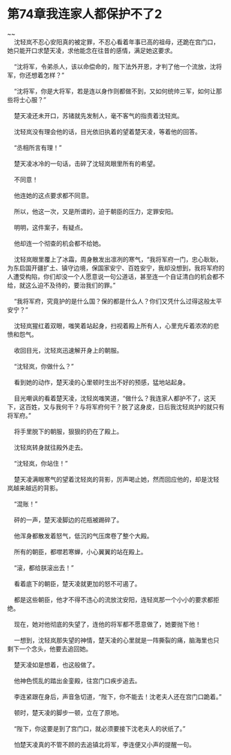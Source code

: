 # 第74章我连家人都保护不了2
~~<br>&nbsp;&nbsp;&nbsp;&nbsp;沈轻岚不忍心安阳真的被定罪，不忍心看着年事已高的祖母，还跪在宫门口，她只能开口求楚天凌，求他能念在往昔的感情，满足她这要求。<br><br>&nbsp;&nbsp;&nbsp;&nbsp;“沈将军，令弟杀人，该以命偿命的，陛下法外开恩，才判了他一个流放，沈将军，你还想着怎样？”<br><br>&nbsp;&nbsp;&nbsp;&nbsp;“沈将军，你是大将军，若是连以身作则都做不到，又如何统帅三军，如何让那些将士心服？”<br><br>&nbsp;&nbsp;&nbsp;&nbsp;楚天凌还未开口，苏锗就先发制人，毫不客气的指责着沈轻岚。<br><br>&nbsp;&nbsp;&nbsp;&nbsp;沈轻岚没有理会他的话，目光依旧执着的望着楚天凌，等着他的回答。<br><br>&nbsp;&nbsp;&nbsp;&nbsp;“丞相所言有理！”<br><br>&nbsp;&nbsp;&nbsp;&nbsp;楚天凌冰冷的一句话，击碎了沈轻岚眼里所有的希望。<br><br>&nbsp;&nbsp;&nbsp;&nbsp;不同意！<br><br>&nbsp;&nbsp;&nbsp;&nbsp;他连她的这点要求都不同意。<br><br>&nbsp;&nbsp;&nbsp;&nbsp;所以，他这一次，又是所谓的，迫于朝臣的压力，定罪安阳。<br><br>&nbsp;&nbsp;&nbsp;&nbsp;明明，这件案子，有疑点。<br><br>&nbsp;&nbsp;&nbsp;&nbsp;他却连一个彻查的机会都不给她。<br><br>&nbsp;&nbsp;&nbsp;&nbsp;沈轻岚眼里覆上了冰霜，周身散发出凛冽的寒气，“我将军府一门，忠心耿耿，为东启国开疆扩土、镇守边境，保国家安宁、百姓安宁，我却没想到，我将军府的人遭受构陷，你们却没一个人愿意说一句公道话，甚至连一个自证清白的机会都不给，就这么迫不及待的，要治我们的罪。”<br><br>&nbsp;&nbsp;&nbsp;&nbsp;“我将军府，究竟护的是什么国？保的都是什么人？你们又凭什么过得这般太平安宁？”<br><br>&nbsp;&nbsp;&nbsp;&nbsp;沈轻岚猩红着双眼，嗤笑着站起身，扫视着殿上所有人，心里充斥着浓浓的悲愤和怨气。<br><br>&nbsp;&nbsp;&nbsp;&nbsp;收回目光，沈轻岚迅速解开身上的朝服。<br><br>&nbsp;&nbsp;&nbsp;&nbsp;“沈轻岚，你做什么？”<br><br>&nbsp;&nbsp;&nbsp;&nbsp;看到她的动作，楚天凌的心里顿时生出不好的预感，猛地站起身。<br><br>&nbsp;&nbsp;&nbsp;&nbsp;目光嘲讽的看着楚天凌，沈轻岚嗤笑道，“做什么？我连家人都护不了，这天下，这百姓，又与我何干？与将军府何干？脱了这身皮，日后我沈轻岚护的就只有将军府。”<br><br>&nbsp;&nbsp;&nbsp;&nbsp;将手里脱下的朝服，狠狠的扔在了殿上。<br><br>&nbsp;&nbsp;&nbsp;&nbsp;沈轻岚转身就往殿外走去。<br><br>&nbsp;&nbsp;&nbsp;&nbsp;“沈轻岚，你站住！”<br><br>&nbsp;&nbsp;&nbsp;&nbsp;楚天凌满眼寒气的望着沈轻岚的背影，厉声喝止她，然而回应他的，却是沈轻岚越来越远的背影。<br><br>&nbsp;&nbsp;&nbsp;&nbsp;“混账！”<br><br>&nbsp;&nbsp;&nbsp;&nbsp;砰的一声，楚天凌脚边的花瓶被踢碎了。<br><br>&nbsp;&nbsp;&nbsp;&nbsp;他浑身都散发着怒气，低沉的气压席卷了整个大殿。<br><br>&nbsp;&nbsp;&nbsp;&nbsp;所有的朝臣，都噤若寒蝉，小心翼翼的站在殿上。<br><br>&nbsp;&nbsp;&nbsp;&nbsp;“滚，都给朕滚出去！”<br><br>&nbsp;&nbsp;&nbsp;&nbsp;看着底下的朝臣，楚天凌就更加的怒不可遏了。<br><br>&nbsp;&nbsp;&nbsp;&nbsp;都是这些朝臣，他才不得不违心的流放沈安阳，连轻岚那一个小小的要求都拒绝。<br><br>&nbsp;&nbsp;&nbsp;&nbsp;现在，她对他彻底的失望了，连他的将军都不愿意做了，她要抛下他！<br><br>&nbsp;&nbsp;&nbsp;&nbsp;一想到，沈轻岚那失望的神情，楚天凌的心里就是一阵撕裂的痛，脑海里也只剩下一个念头，他要去追回她。<br><br>&nbsp;&nbsp;&nbsp;&nbsp;楚天凌如是想着，也这般做了。<br><br>&nbsp;&nbsp;&nbsp;&nbsp;他神色慌乱的踏出金銮殿，往宫门口疾步追去。<br><br>&nbsp;&nbsp;&nbsp;&nbsp;李连紧跟在身后，声音急切道，“陛下，你不能去！沈老夫人还在宫门口跪着。”<br><br>&nbsp;&nbsp;&nbsp;&nbsp;顿时，楚天凌的脚步一顿，立在了原地。<br><br>&nbsp;&nbsp;&nbsp;&nbsp;“陛下，你这要是到了宫门口，就必须要接下沈老夫人的状纸了。”<br><br>&nbsp;&nbsp;&nbsp;&nbsp;怕楚天凌真的不管不顾的去追镇北将军，李连便又小声的提醒一句。<br><br>
                    

<script>_fwqdsqadxfw()</script>
<div><script>_dfwf1dw();</script></div>
<div><script>_dfwf1agdw();</script></div>
                